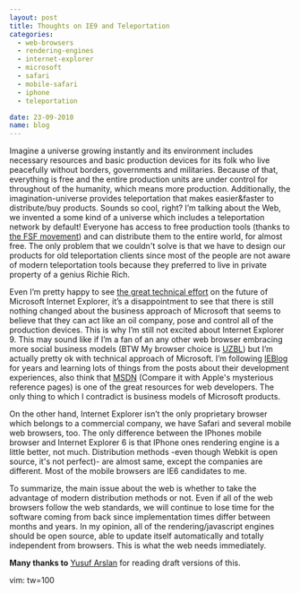 ```yaml
---
layout: post
title: Thoughts on IE9 and Teleportation
categories:
  - web-browsers
  - rendering-engines
  - internet-explorer
  - microsoft
  - safari
  - mobile-safari
  - iphone
  - teleportation

date: 23-09-2010
name: blog
---
```

Imagine a universe growing instantly and its environment includes necessary resources and basic
production devices for its folk who live peacefully without borders, governments and militaries.
Because of that, everything is free and the entire production units are under control for throughout
of the humanity, which means more production. Additionally, the imagination-universe provides
teleportation that makes easier&faster to distribute/buy products. Sounds so cool, right? I’m
talking about the Web, we invented a some kind of a universe which includes a teleportation network
by default! Everyone has access to free production tools (thanks to [the FSF
movement](http://fsf.org)) and can distribute them to the entire world, for almost free. The only
problem that we couldn't solve is that we have to design our products for old teleportation clients
since most of the people are not aware of modern teleportation tools because they preferred to live
in private property of a genius Richie Rich.

Even I’m pretty happy to see [the great technical
effort](http://en.wikipedia.org/wiki/Internet_Explorer_9#Improvements_on_previous_versions) on the
future of Microsoft Internet Explorer, it’s a disappointment to see that there is still nothing
changed about the business approach of Microsoft that seems to believe that they can act like an oil
company, pose and control all of the production devices. This is why I’m still not excited about
Internet Explorer 9. This may sound like if I’m a fan of an any other web browser embracing more
social business models (BTW My browser choice is [UZBL](http://uzbl.org)) but I’m actually pretty ok
with technical approach of Microsoft. I’m following [IEBlog](http://blogs.msdn.com/b/ie) for years
and learning lots of things from the posts about their development experiences, also think that
[MSDN](http://msdn.com) (Compare it with Apple's mysterious reference pages) is one of the great
resources for web developers. The only thing to which I contradict is business models of Microsoft
products.

On the other hand, Internet Explorer isn’t the only proprietary browser which belongs to a
commercial company, we have Safari and several mobile web browsers, too. The only difference between
the IPhones mobile browser and Internet Explorer 6 is that IPhone ones rendering engine is a little
better, not much. Distribution methods -even though Webkit is open source, it's not perfect)- are
almost same, except the companies are different. Most of the mobile browsers are IE6 candidates to
me.

To summarize, the main issue about the web is whether to take the advantage of modern distribution
methods or not. Even if all of the web browsers follow the web standards, we will continue to lose
time for the software coming from back since implementation times differ between months and years.
In my opinion, all of the rendering/javascript engines should be open source, able to update itself
automatically and totally independent from browsers. This is what the web needs immediately.

**Many thanks to** [Yusuf Arslan](http://yusufarslan.net) for reading draft versions of this.

vim: tw=100
